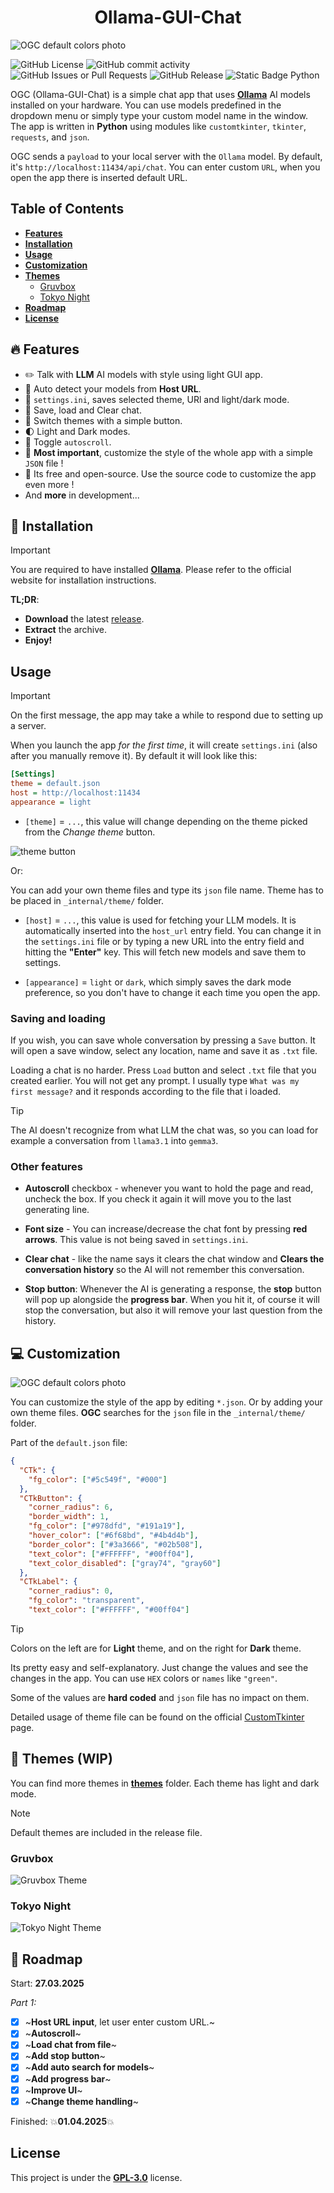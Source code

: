 <div align="center">
    <h1> Ollama-GUI-Chat </h1>
</div>

![OGC default colors photo](assets/themes_1.png)

![GitHub License](https://img.shields.io/github/license/tomteipl/Ollama-GUI-Chat?style=for-the-badge&logo=apache&logoSize=auto&labelColor=%235c549f&color=orange)
![GitHub commit activity](https://img.shields.io/github/commit-activity/t/tomteipl/Ollama-GUI-Chat?style=for-the-badge&logo=githubactions&logoColor=black&logoSize=auto&labelColor=%235c549f&color=orange)
![GitHub Issues or Pull Requests](https://img.shields.io/github/issues/tomteipl/Ollama-GUI-Chat?style=for-the-badge&logo=github&logoColor=black&logoSize=auto&labelColor=%235c549f&color=orange)
![GitHub Release](https://img.shields.io/github/v/release/tomteipl/Ollama-GUi-Chat?sort=date&display_name=tag&style=for-the-badge&logo=codesandbox&logoColor=black&logoSize=auto&labelColor=%235c549f&color=orange)
![Static Badge Python](https://img.shields.io/badge/Python-100%25-dark?style=for-the-badge&logo=python&logoColor=black&logoSize=auto&labelColor=%235c549f&color=orange)

OGC (Ollama-GUI-Chat) is a simple chat app that uses **[Ollama](https://ollama.com/)**
AI models installed on your hardware.
You can use models predefined in the dropdown menu
or simply type your custom model name in the window.
The app is written in **Python** using modules
like `customtkinter`, `tkinter`, `requests`, and `json`.

OGC sends a `payload` to your local server with the `Ollama` model.
By default, it's `http://localhost:11434/api/chat`.
You can enter custom `URL`, when you open the app
there is inserted default URL.

## Table of Contents

* **[Features][1]**
* **[Installation][2]**
* **[Usage][3]**
* **[Customization][4]**
* **[Themes][5]**
  * [Gruvbox][6]
  * [Tokyo Night][7]
* **[Roadmap][8]**
* **[License](LICENSE)**

[1]: https://github.com/tomteipl/Ollama-GUI-Chat?tab=readme-ov-file#features
[2]: https://github.com/tomteipl/Ollama-GUI-Chat?tab=readme-ov-file#installation
[3]: https://github.com/tomteipl/Ollama-GUI-Chat?tab=readme-ov-file#usage
[4]: https://github.com/tomteipl/Ollama-GUI-Chat?tab=readme-ov-file#customization
[5]: https://github.com/tomteipl/Ollama-GUI-Chat?tab=readme-ov-file#themes
[6]: https://github.com/tomteipl/Ollama-GUI-Chat?tab=readme-ov-file#gruvbox
[7]: https://github.com/tomteipl/Ollama-GUI-Chat?tab=readme-ov-file#tokyo-night
[8]: https://github.com/tomteipl/Ollama-GUI-Chat?tab=readme-ov-file#roadmap

## 🔥 Features

* ✏️ Talk with **LLM** AI models with style using light GUI app.
* 📂 Auto detect your models from **Host URL**.
* 🌟 `settings.ini`, saves selected theme, URl and light/dark mode.
* 🔖 Save, load and Clear chat.
* 🍻 Switch themes with a simple button.
* 🌓 Light and Dark modes.
* 🗽 Toggle `autoscroll`.
* 🌹 **Most important**, customize the style of the whole app with a simple `JSON` file !
* 🎁 Its free and open-source. Use the source code to customize the app even more !
* And **more** in development...

## 👷 Installation

>[!IMPORTANT]
> You are required to have installed **[Ollama](https://ollama.com/)**.
> Please refer to the official website for installation instructions.

**TL;DR**:

* **Download** the latest [release](https://github.com/tomteipl/Ollama-GUI-Chat/releases/latest).
* **Extract** the archive.
* **Enjoy!**

## Usage

>[!IMPORTANT]
> On the first message, the app may take a while to respond due to setting up a server.

When you launch the app *for the first time*, it will create
`settings.ini` (also after you manually remove it).
By default it will look like this:

```ini
[Settings]
theme = default.json
host = http://localhost:11434
appearance = light
```

* `[theme]` = `...`, this value will change depending on the
theme picked from the *Change theme* button.

![theme button](assets/change_theme_1.png)

Or:

You can add your own theme files and
type its `json` file name. Theme has to be placed in
`_internal/theme/` folder.

* `[host]` = `...`, this value is used for fetching your LLM models.
It is automatically inserted into the `host_url` entry field.
You can change it in the `settings.ini` file or by typing a
new URL into the entry field and hitting the **"Enter"** key.
This will fetch new models and save them to settings.

* `[appearance]` = `light` or `dark`, which simply saves the dark mode preference,
so you don't have to change it each time you open the app.

### Saving and loading

If you wish, you can save whole conversation by
pressing a `Save` button. It will open a save window,
select any location, name and save it as `.txt` file.

Loading a chat is no harder. Press `Load` button
and select `.txt` file that you created earlier.
You will not get any prompt. I usually type
`What was my first message?` and it responds according to
the file that i loaded.

>[!TIP]
>The AI doesn't recognize from what LLM the chat was,
>so you can load for example a conversation from
>`llama3.1` into `gemma3`.

### Other features

* **Autoscroll** checkbox - whenever you want to hold the page
and read, uncheck the box. If you check it again it will
move you to the last generating line.

* **Font size** - You can increase/decrease the chat font by
pressing **red arrows**. This value is not being saved
in `settings.ini`.

* **Clear chat** - like the name says it clears the chat window
and **Clears the conversation history** so the AI will
not remember this conversation.

* **Stop button**: Whenever the AI is generating a response,
the **stop** button will pop up alongside the **progress bar**.
When you hit it, of course it will stop the conversation,
but also it will remove your last question from the history.

## 💻 Customization

![OGC default colors photo](assets/Ollama_default_colors_both.png)

You can customize the style of the app by editing `*.json`.
Or by adding your own theme files.
**OGC** searches for the `json` file in the `_internal/theme/` folder.

Part of the `default.json` file:

```json
{
  "CTk": {
    "fg_color": ["#5c549f", "#000"]
  },
  "CTkButton": {
    "corner_radius": 6,
    "border_width": 1,
    "fg_color": ["#978dfd", "#191a19"],
    "hover_color": ["#6f68bd", "#4b4d4b"],
    "border_color": ["#3a3666", "#02b508"],
    "text_color": ["#FFFFFF", "#00ff04"],
    "text_color_disabled": ["gray74", "gray60"]
  },
  "CTkLabel": {
    "corner_radius": 0,
    "fg_color": "transparent",
    "text_color": ["#FFFFFF", "#00ff04"]
```

>[!TIP]
> Colors on the left are for **Light** theme, and on the right for **Dark** theme.

Its pretty easy and self-explanatory. Just change the values
and see the changes in the app.
You can use `HEX` colors or `names` like `"green"`.

Some of the values are **hard coded** and `json` file
has no impact on them.

Detailed usage of theme file can be found on
the official [CustomTkinter](https://customtkinter.tomschimansky.com/documentation/)
page.

## 🎨 Themes (WIP)

You can find more themes in **[themes](themes/)** folder.
Each theme has light and dark mode.

>[!NOTE]
>Default themes are included in the release file.

### Gruvbox

![Gruvbox Theme](assets/Ollama_gruvbox_both.png)

### Tokyo Night

![Tokyo Night Theme](assets/Ollama_tokyo_night_both.png)

## 📆 Roadmap

Start: **27.03.2025**

*Part 1:*

* [x] ~**Host URL input**, let user enter custom URL.~
* [x] ~**Autoscroll**~
* [x] ~**Load chat from file**~
* [x] ~**Add stop button**~
* [x] ~**Add auto search for models**~
* [x] ~**Add progress bar**~
* [x] ~**Improve UI**~
* [x] ~**Change theme handling**~

Finished: 💥**01.04.2025**💥

## License

This project is under the [**GPL-3.0**](LICENSE) license.
